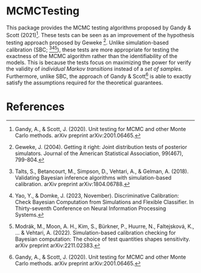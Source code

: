 
# MCMCTesting

This package provides the MCMC testing algorithms proposed by Gandy & Scott (2021)[^gandyandscott2021].
These tests can be seen as an improvement of the hypothesis testing approach proposed by Geweke [^geweke2004].
Unlike simulation-based calibration (SBC; [^talts2018][^yaoanddomke2023][^modrak2022]), these tests are more appropriate for testing the exactness of the MCMC algorithm rather than the identifiability of the models.
This is because the tests focus on maximizing the power for verify the validity of *individual Markov transitions* instead of a *set of samples*.
Furthermore, unlike SBC, the approach of Gandy & Scott[^gandyandscott2021] is able to exactly satisfy the assumptions required for the theoretical guarantees.

# References
[^gandyandscott2021]: Gandy, A., & Scott, J. (2020). Unit testing for MCMC and other Monte Carlo methods. arXiv preprint arXiv:2001.06465.
[^geweke2004]: Geweke, J. (2004). Getting it right: Joint distribution tests of posterior simulators. Journal of the American Statistical Association, 99(467), 799-804.
[^talts2018]: Talts, S., Betancourt, M., Simpson, D., Vehtari, A., & Gelman, A. (2018). Validating Bayesian inference algorithms with simulation-based calibration. arXiv preprint arXiv:1804.06788.
[^yaoanddomke2023]: Yao, Y., & Domke, J. (2023, November). Discriminative Calibration: Check Bayesian Computation from Simulations and Flexible Classifier. In Thirty-seventh Conference on Neural Information Processing Systems.
[^modrak2022]: Modrák, M., Moon, A. H., Kim, S., Bürkner, P., Huurre, N., Faltejsková, K., ... & Vehtari, A. (2022). Simulation-based calibration checking for Bayesian computation: The choice of test quantities shapes sensitivity. arXiv preprint arXiv:2211.02383.

